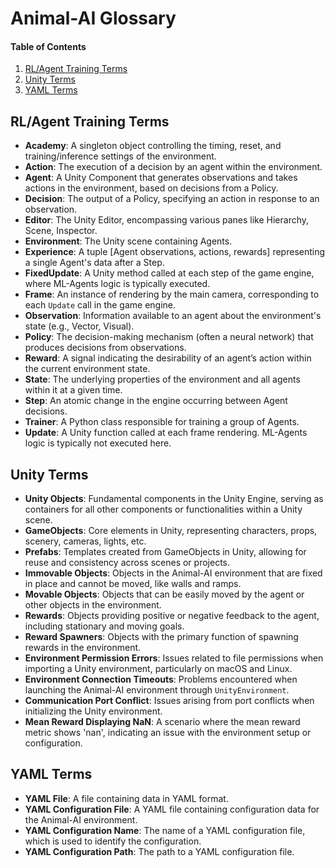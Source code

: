 # Animal-AI Glossary

#### Table of Contents

  1. [RL/Agent Training Terms](#rlagent-training-terms)
  2. [Unity Terms](#unity-terms)
  3. [YAML Terms](#yaml-terms)

## RL/Agent Training Terms

- **Academy**: A singleton object controlling the timing, reset, and training/inference settings of the environment.
- **Action**: The execution of a decision by an agent within the environment.
- **Agent**: A Unity Component that generates observations and takes actions in the environment, based on decisions from a Policy.
- **Decision**: The output of a Policy, specifying an action in response to an observation.
- **Editor**: The Unity Editor, encompassing various panes like Hierarchy, Scene, Inspector.
- **Environment**: The Unity scene containing Agents.
- **Experience**: A tuple [Agent observations, actions, rewards] representing a single Agent's data after a Step.
- **FixedUpdate**: A Unity method called at each step of the game engine, where ML-Agents logic is typically executed.
- **Frame**: An instance of rendering by the main camera, corresponding to each `Update` call in the game engine.
- **Observation**: Information available to an agent about the environment's state (e.g., Vector, Visual).
- **Policy**: The decision-making mechanism (often a neural network) that produces decisions from observations.
- **Reward**: A signal indicating the desirability of an agent’s action within the current environment state.
- **State**: The underlying properties of the environment and all agents within it at a given time.
- **Step**: An atomic change in the engine occurring between Agent decisions.
- **Trainer**: A Python class responsible for training a group of Agents.
- **Update**: A Unity function called at each frame rendering. ML-Agents logic is typically not executed here.

## Unity Terms

- **Unity Objects**: Fundamental components in the Unity Engine, serving as containers for all other components or functionalities within a Unity scene.
- **GameObjects**: Core elements in Unity, representing characters, props, scenery, cameras, lights, etc.
- **Prefabs**: Templates created from GameObjects in Unity, allowing for reuse and consistency across scenes or projects.
- **Immovable Objects**: Objects in the Animal-AI environment that are fixed in place and cannot be moved, like walls and ramps.
- **Movable Objects**: Objects that can be easily moved by the agent or other objects in the environment.
- **Rewards**: Objects providing positive or negative feedback to the agent, including stationary and moving goals.
- **Reward Spawners**: Objects with the primary function of spawning rewards in the environment.
- **Environment Permission Errors**: Issues related to file permissions when importing a Unity environment, particularly on macOS and Linux.
- **Environment Connection Timeouts**: Problems encountered when launching the Animal-AI environment through `UnityEnvironment`.
- **Communication Port Conflict**: Issues arising from port conflicts when initializing the Unity environment.
- **Mean Reward Displaying NaN**: A scenario where the mean reward metric shows 'nan', indicating an issue with the environment setup or configuration.

## YAML Terms

- **YAML File**: A file containing data in YAML format.
- **YAML Configuration File**: A YAML file containing configuration data for the Animal-AI environment.
- **YAML Configuration Name**: The name of a YAML configuration file, which is used to identify the configuration.
- **YAML Configuration Path**: The path to a YAML configuration file.